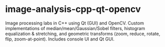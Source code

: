 # image-analysis-cpp-qt-opencv
Image processing labs in C++ using Qt (GUI) and OpenCV. Custom implementations of median/mean/Gaussian/Sobel filters, histogram equalization &amp; stretching, and geometric transforms (zoom, reduce, rotate, flip, zoom-at-point). Includes console UI and Qt GUI.
